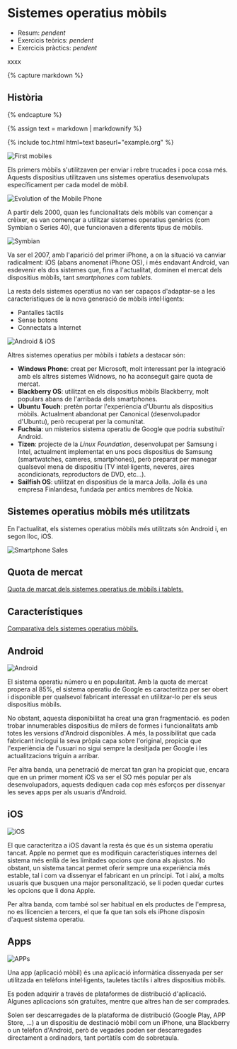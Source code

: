 Sistemes operatius mòbils
======================

* Resum: _pendent_
* Exercicis teòrics: _pendent_
* Exercicis pràctics: _pendent_



xxxx



{% capture markdown %}

Història
-----------

{% endcapture %}

{% assign text = markdown | markdownify %}

{% include toc.html html=text baseurl="example.org" %}



![First mobiles](https://cdn.thomasnet.com/kc/thumbs/3172.png)

Els primers mòbils s'utilitzaven per enviar i rebre trucades i poca cosa més. Aquests dispositius utilitzaven uns sistemes operatius desenvolupats específicament per cada model de mòbil.

![Evolution of the Mobile Phone](https://irishtechnews.ie/wp-content/uploads/2016/04/the-evolution-of-the-mobile-phone-1-638.jpg)

A partir dels 2000, quan les funcionalitats dels mòbils van començar a crèixer, es van començar a utilitzar sistemes operatius genèrics (com Symbian o Series 40), que funcionaven a diferents tipus de mòbils.

![Symbian](https://i1.wp.com/hipertextual.com/archivo/wp-content/uploads/2014/10/Symbian1.jpg?resize=670%2C413&ssl=1)

Va ser el 2007, amb l'aparició del primer iPhone, a on la situació va canviar radicalment: iOS (abans anomenat iPhone OS), i més endavant Android, van esdevenir els dos sistemes que, fins a l'actualitat, dominen el mercat dels dispositius mòbils, tant _smartphones_ com _tablets_.

La resta dels sistemes operatius no van ser capaços d'adaptar-se a les característiques de la nova generació de mòbils intel·ligents:
- Pantalles tàctils
- Sense botons
- Connectats a Internet


![Android & iOS](https://boygeniusreport.files.wordpress.com/2016/11/iphone-android.jpg?quality=98&strip=all)

Altres sistemes operatius per mòbils i _tablets_ a destacar són:
- **Windows Phone**: creat per Microsoft, molt interessant per la integració amb els altres sistemes Widnows, no ha aconseguit gaire quota de mercat.
- **Blackberry OS**: utilitzat en els dispositius mòbils Blackberry, molt populars abans de l'arribada dels smartphones.
- **Ubuntu Touch**: pretèn portar l'experiència d'Ubuntu als dispositius mòbils. Actualment abandonat per Canonical (desenvolupador d'Ubuntu), però recuperat per la comunitat.
- **Fuchsia**: un misterios sistema operatiu de Google que podria substituïr Android.
- **Tizen**: projecte de la _Linux Foundation_, desenvolupat per Samsung i Intel, actualment implementat en uns pocs dispositius de Samsung (smartwatches, cameres, smartphones), però preparat per manegar qualsevol mena de dispositiu (TV intel·ligents, neveres, aires acondicionats, reproductors de DVD, etc...).
- **Sailfish OS**: utilitzat en dispositius de la marca Jolla. Jolla és una empresa Finlandesa, fundada per antics membres de Nokia.


Sistemes operatius mòbils més utilitzats
-------------------------

En l'actualitat, els sistemes operatius mòbils més utilitzats són Android i, en segon lloc, iOS.

![Smartphone Sales](https://upload.wikimedia.org/wikipedia/commons/8/83/World_Wide_Smartphone_Sales.png)


Quota de mercat
--------------

[Quota de marcat dels sistemes operatius de mòbils i tablets.](http://gs.statcounter.com/os-market-share/mobile-tablet/worldwide/#monthly-201709-201809-bar)


Característiques
-----------

[Comparativa dels sistemes operatius mòbils.](https://en.wikipedia.org/wiki/Comparison_of_mobile_operating_systems#About_OS)


Android
-------

![Android](https://cdn2.techadvisor.co.uk/cmsdata/features/3542628/Android_L_design_interface_thumb.png)

El sistema operatiu número u en popularitat. Amb la quota de mercat propera al 85%, el sistema operatiu de Google es caracteritza per ser obert i disponible per qualsevol fabricant interessat en utilitzar-lo per els seus dispositius mòbils.

No obstant, aquesta disponibilitat ha creat una gran fragmentació. es poden trobar innumerables dispositius de milers de formes i funcionalitats amb totes les versions d'Android disponibles. A més, la possibilitat que cada fabricant inclogui la seva pròpia capa sobre l'original, propicia que l'experiència de l'usuari no sigui sempre la desitjada per Google i les actualitzacions triguin a arribar.

Per altra banda, una penetració de mercat tan gran ha propiciat que, encara que en un primer moment iOS va ser el SO més popular per als desenvolupadors, aquests dediquen cada cop més esforços per dissenyar les seves apps per als usuaris d'Android.

iOS
---

![iOS](https://photos5.appleinsider.com/gallery/27993-42763-0-28317-22777-27973-21832-25629-21575-24846-170605-iOS11-l-l-2-l-l-l.jpg)

El que caracteritza a iOS davant la resta és que és un sistema operatiu tancat. Apple no permet que es modifiquin característiques internes del sistema més enllà de les limitades opcions que dona als ajustos. No obstant, un sistema tancat permet oferir sempre una experiència més estable, tal i com va dissenyar el fabricant en un principi. Tot i així, a molts usuaris que busquen una major personalització, se li poden quedar curtes les opcions que li dona Apple.

Per altra banda, com també sol ser habitual en els productes de l'empresa, no es llicencien a tercers, el que fa que tan sols els iPhone disposin d'aquest sistema operatiu.



Apps
------

![APPs](http://prevenblog.com/wp-content/uploads/apps2.jpg)

Una app (aplicació mòbil) és una aplicació informàtica dissenyada per ser utilitzada en telèfons intel·ligents, tauletes tàctils i altres dispositius mòbils.

Es poden adquirir a través de plataformes de distribució d'aplicació. Algunes aplicacions són gratuïtes, mentre que altres han de ser comprades.

Solen ser descarregades de la plataforma de distribució (Google Play, APP Store, ...) a un dispositiu de destinació mòbil com un iPhone, una Blackberry o un telèfon d'Android, però de vegades poden ser descarregades directament a ordinadors, tant portàtils com de sobretaula.
